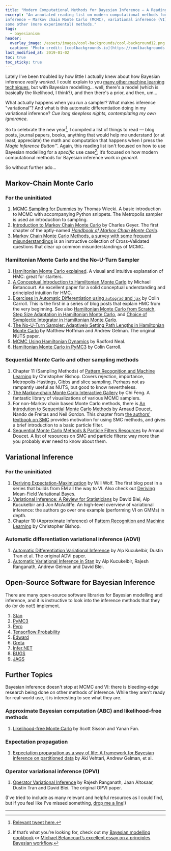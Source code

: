 ```yaml
---
title: "Modern Computational Methods for Bayesian Inference — A Reading List"
excerpt: "An annotated reading list on modern computational methods for Bayesian
inference — Markov chain Monte Carlo (MCMC), variational inference (VI) and
some other (more experimental) methods."
tags:
  - bayesianism
header:
  overlay_image: /assets/images/cool-backgrounds/cool-background12.png
  caption: 'Photo credit: [coolbackgrounds.io](https://coolbackgrounds.io/)'
last_modified_at: 2019-01-02
toc: true
toc_sticky: true
---
```


Lately I've been troubled by how little I actually knew about how Bayesian
inference _really worked_. I could explain to you [many other machine learning
techniques](https://maria-antoniak.github.io/2018/11/19/data-science-crash-course.html),
but with Bayesian modelling... well, there's a model (which is basically the
likelihood, I think?), and then there's a prior, and then, um...

What actually happens when you run a sampler? What makes inference
"variational"? And what is this automatic differentiation doing in my
variational inference? _Cue long sleepless nights, contemplating my own
ignorance._

So to celebrate the new year[^1], I compiled a list of things to read — blog
posts, journal papers, books, anything that would help me understand (or at
least, appreciate) the math and computation that happens when I press the _Magic
Inference Button™_. Again, this reading list isn't focused on how to use
Bayesian modelling for a _specific_ use case[^2]; it’s focused on how modern
computational methods for Bayesian inference work _in general_.

So without further ado...

## Markov-Chain Monte Carlo

### For the uninitiated

1. [MCMC Sampling for
   Dummies](https://twiecki.github.io/blog/2015/11/10/mcmc-sampling/) by Thomas
   Wiecki. A basic introduction to MCMC with accompanying Python snippets. The
   Metropolis sampler is used an introduction to sampling.
1. [Introduction to Markov Chain Monte
   Carlo](http://www.mcmchandbook.net/HandbookChapter1.pdf) by Charles Geyer.
   The first chapter of the aptly-named [_Handbook of Markov Chain Monte
   Carlo_](http://www.mcmchandbook.net/).
1. [Markov Chain Monte Carlo Methods, a survey with some frequent
   misunderstandings](https://arxiv.org/abs/2001.06249) is an instructive
   collection of Cross-Validated questions that clear up common
   misunderstandings of MCMC.

### Hamiltonian Monte Carlo and the No-U-Turn Sampler

1. [Hamiltonian Monte Carlo
   explained](https://arogozhnikov.github.io/2016/12/19/markov_chain_monte_carlo.html).
   A visual and intuitive explanation of HMC: great for starters.
1. [A Conceptual Introduction to Hamiltonian Monte
   Carlo](https://arxiv.org/abs/1701.02434) by Michael Betancourt. An excellent
   paper for a solid conceptual understanding and principled intuition for HMC.
1. [Exercises in Automatic Differentiation using `autograd` and
   `jax`](https://colindcarroll.com/2019/04/06/exercises-in-automatic-differentiation-using-autograd-and-jax/)
   by Colin Carroll. This is the first in a series of blog posts that explain
   HMC from the very beginning. See also [Hamiltonian Monte Carlo from
   Scratch](https://colindcarroll.com/2019/04/11/hamiltonian-monte-carlo-from-scratch/),
   [Step Size Adaptation in Hamiltonian Monte
   Carlo](https://colindcarroll.com/2019/04/21/step-size-adaptation-in-hamiltonian-monte-carlo/),
   and [Choice of Symplectic Integrator in Hamiltonian Monte
   Carlo](https://colindcarroll.com/2019/04/28/choice-of-symplectic-integrator-in-hamiltonian-monte-carlo/).
1. [The No-U-Turn Sampler: Adaptively Setting Path Lengths in Hamiltonian Monte
   Carlo](https://arxiv.org/abs/1111.4246) by Matthew Hoffman and Andrew Gelman.
   The original NUTS paper.
1. [MCMC Using Hamiltonian
   Dynamics](http://www.mcmchandbook.net/HandbookChapter5.pdf) by Radford Neal.
1. [Hamiltonian Monte Carlo in
   PyMC3](https://colindcarroll.com/talk/hamiltonian-monte-carlo/) by Colin
   Carroll.

### Sequential Monte Carlo and other sampling methods

1. Chapter 11 (Sampling Methods) of [Pattern Recognition and Machine
   Learning](https://www.microsoft.com/en-us/research/people/cmbishop/#!prml-book)
   by Christopher Bishop. Covers rejection, importance, Metropolis-Hastings,
   Gibbs and slice sampling. Perhaps not as rampantly useful as NUTS, but good
   to know nevertheless.
1. [The Markov-chain Monte Carlo Interactive
   Gallery](https://chi-feng.github.io/mcmc-demo/) by Chi Feng. A fantastic
   library of visualizations of various MCMC samplers.
1. For non-Markov chain based Monte Carlo methods, there is [An Introdution to
   Sequential Monte Carlo
   Methods](https://www.stats.ox.ac.uk/~doucet/doucet_defreitas_gordon_smcbookintro.pdf)
   by Arnaud Doucet, Nando de Freitas and Neil Gordon. This chapter from [the
   authors' textbook on SMC](https://www.springer.com/us/book/9780387951461)
   provides motivation for using SMC methods, and gives a brief introduction to
   a basic particle filter.
1. [Sequential Monte Carlo Methods & Particle Filters
   Resources](http://www.stats.ox.ac.uk/~doucet/smc_resources.html) by Arnaud
   Doucet. A list of resources on SMC and particle filters: way more than you
   probably ever need to know about them.

## Variational Inference

### For the uninitiated

1. [Deriving
   Expectation-Maximization](http://willwolf.io/2018/11/11/em-for-lda/) by Will
   Wolf. The first blog post in a series that builds from EM all the way to VI.
   Also check out [Deriving Mean-Field Variational
   Bayes](http://willwolf.io/2018/11/23/mean-field-variational-bayes/).
1. [Variational Inference: A Review for
   Statisticians](https://arxiv.org/abs/1601.00670) by David Blei, Alp
   Kucukelbir and Jon McAuliffe. An high-level overview of variational
   inference: the authors go over one example (performing VI on GMMs) in depth.
1. Chapter 10 (Approximate Inference) of [Pattern Recognition and Machine
   Learning](https://www.microsoft.com/en-us/research/people/cmbishop/#!prml-book)
   by Christopher Bishop.

### Automatic differentiation variational inference (ADVI)

1. [Automatic Differentiation Variational
   Inference](https://arxiv.org/abs/1603.00788) by Alp Kucukelbir, Dustin Tran
   et al. The original ADVI paper.
1. [Automatic Variational Inference in
   Stan](https://papers.nips.cc/paper/5758-automatic-variational-inference-in-stan)
   by Alp Kucukelbir, Rajesh Ranganath, Andrew Gelman and David Blei.

## Open-Source Software for Bayesian Inference

There are many open-source software libraries for Bayesian modelling and
inference, and it is instructive to look into the inference methods that they do
(or do not!) implement.

1. [Stan](http://mc-stan.org/)
1. [PyMC3](http://docs.pymc.io/)
1. [Pyro](http://pyro.ai/)
1. [Tensorflow Probability](https://www.tensorflow.org/probability/)
1. [Edward](http://edwardlib.org/)
1. [Greta](https://greta-stats.org/)
1. [Infer.NET](https://dotnet.github.io/infer/)
1. [BUGS](https://www.mrc-bsu.cam.ac.uk/software/bugs/)
1. [JAGS](http://mcmc-jags.sourceforge.net/)

## Further Topics

Bayesian inference doesn't stop at MCMC and VI: there is bleeding-edge research
being done on other methods of inference. While they aren't ready for real-world
use, it is interesting to see what they are.

### Approximate Bayesian computation (ABC) and likelihood-free methods

1. [Likelihood-free Monte Carlo](https://arxiv.org/abs/1001.2058) by Scott
   Sisson and Yanan Fan.

### Expectation propagation

1. [Expectation propagation as a way of life: A framework for Bayesian inference
   on partitioned data](https://arxiv.org/abs/1412.4869) by Aki Vehtari, Andrew
   Gelman, et al.

### Operator variational inference (OPVI)

1. [Operator Variational Inference](https://arxiv.org/abs/1610.09033) by Rajesh
   Ranganath, Jaan Altosaar, Dustin Tran and David Blei. The original OPVI
   paper.

(I've tried to include as many relevant and helpful resources as I could find,
but if you feel like I've missed something, [drop me a
line](https://twitter.com/@_eigenfoo)!)

---

[^1]: [Relevant tweet
      here.](https://twitter.com/year_progress/status/1079889949871300608)

[^2]: If that’s what you’re looking for, check out my [Bayesian modelling
      cookbook](https://www.georgeho.org/bayesian-modelling-cookbook) or
      [Michael Betancourt’s excellent essay on a principles Bayesian
      workflow](https://betanalpha.github.io/assets/case_studies/principled_bayesian_workflow.html).


